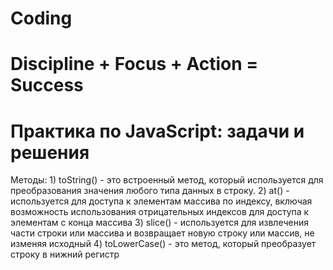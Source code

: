 # Coding

# Discipline + Focus + Action = Success

# Практика по JavaScript: задачи и решения

Методы:
    1) toString() - это встроенный метод, который используется для преобразования значения любого типа данных в строку.
    2) at() - используется для доступа к элементам массива по индексу, включая возможность использования отрицательных индексов для доступа к элементам с конца массива
    3) slice() - используется для извлечения части строки или массива и возвращает новую строку или массив, не изменяя исходный
    4) toLowerCase() - это метод, который преобразует строку в нижний регистр